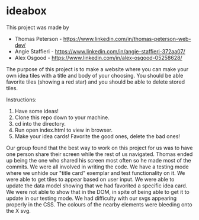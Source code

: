 # ideabox
This project was made by
- Thomas Peterson - https://www.linkedin.com/in/thomas-peterson-web-dev/
- Angie Staffieri - https://www.linkedin.com/in/angie-staffieri-372aa07/
- Alex Osgood - https://www.linkedin.com/in/alex-osgood-05258628/

The purpose of this project is to make a website where you can make your own idea tiles with a title and body of your choosing. You should be able favorite tiles (showing a red star) and you should be able to delete stored tiles.

Instructions:
1. Have some ideas!
2. Clone this repo down to your machine.
3. cd into the directory.
4. Run open index.html to view in browser.
5. Make your idea cards! Favorite the good ones, delete the bad ones!

Our group found that the best way to work on this project for us was to have one person share their screen while the rest of us navigated. Thomas ended up being the one who shared his screen most often so he made most of the commits. We were all involved in writing the code.
We have a testing mode where we unhide our "title card" exemplar and test functionality on it. We were able to get tiles to appear based on user input. We were able to update the data model showing that we had favorited a specific idea card. We were not able to show that in the DOM, in spite of being able to get it to update in our testing mode. We had difficulty with our svgs appearing properly in the CSS. The colours of the nearby elements were bleeding onto the X svg.
